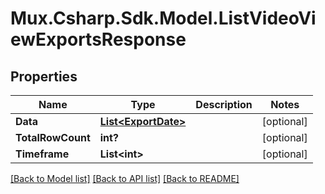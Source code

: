# Mux.Csharp.Sdk.Model.ListVideoViewExportsResponse

## Properties

Name | Type | Description | Notes
------------ | ------------- | ------------- | -------------
**Data** | [**List&lt;ExportDate&gt;**](ExportDate.md) |  | [optional] 
**TotalRowCount** | **int?** |  | [optional] 
**Timeframe** | **List&lt;int&gt;** |  | [optional] 

[[Back to Model list]](../README.md#documentation-for-models) [[Back to API list]](../README.md#documentation-for-api-endpoints) [[Back to README]](../README.md)

